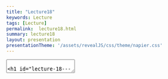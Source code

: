 ```yaml
---
title: "Lecture18"
keywords: Lecture
tags: [Lecture]
permalink:  lecture18.html
summary: lecture18
layout: presentation
presentationTheme: '/assets/revealJS/css/theme/napier.css' 
---
```

<section data-markdown data-separator="^\n---\n$" data-separator-vertical="^\n--\n$">
<textarea data-template>

# Lecture 18 - QA and TRC
### SET09121 - Games Engineering

<br><br>
Babis Koniaris
<br>


School of Computing. Edinburgh Napier University


---

## QA


---

# Bug Catching 

![image](assets/images/portal2_bugs.jpg)


---

# QA 
"QA and publishing is like being tested on how well you can crash-land a plane" - Tim Schafer


---

# QA 

<iframe width="1400" height="800" src="https://www.youtube.com/embed/ssUFuZyu5bw?start=974&end=1353" frameborder="0" allow="accelerometer; autoplay; encrypted-media; gyroscope; picture-in-picture" allowfullscreen></iframe>


---

# Bug Tracking 

![image](assets/images/bug_tracker.png)

---

# Bug Catching 

![image](assets/images/civ.jpg) <!-- .element width="95%"  -->


---

# Bug Catching 

![image](assets/images/MissingNo.png)

---


# Bug Catching

[**Game Developer Article - My Hardest Bug Ever**](https://www.gamedeveloper.com/programming/my-hardest-bug-ever)

The symptom was that you'd go to save your progress and it would access the memory card, and almost all the time, it worked normally

... But every once in a while the write or read would time out

... for no obvious reason. A short write would often corrupt the memory card. 

The player would go to save, and not only would we not save, we'd wipe their memory card.


---

# Playtesting

Playtests can be super useful. If you treat them right.

1. Be clear of your test goals <!-- .element: class="fragment" -->
 - are you testing if a single mechanic works?
 - are you testing to see if a level is the right difficulty?
 - are you testing to get a general review?
2. Make a correct environment for your test. <!-- .element: class="fragment" -->
 - Turn off features or levels with issues to isolate just the feature you want to test 
3. Pick your test candidates, and make sure to inform them accordingly <!-- .element: class="fragment" -->
4. Be aware of what you do/don't tell test participants beforehand <!-- .element: class="fragment" -->
5. RECORD THE TEST (Screen capture) <!-- .element: class="fragment" -->
6. Don't hover <!-- .element: class="fragment" -->
7. Do a post-test survey / interview. <!-- .element: class="fragment" -->


---

# Playtesting


Marc Tattersall (Schell Games) Top 5 post-playtest Questions.

1. What was your favorite moment or interaction? <!-- .element: class="fragment" -->
1. What was your least favorite moment or interaction? <!-- .element: class="fragment" -->
1. When did you feel the most clever? <!-- .element: class="fragment" -->
1. Was there anything you wanted to do that the game wouldn't let you do? <!-- .element: class="fragment" -->
1. If you had a magic wand and could change any aspect of the game or your experience, what would it be? Unlimited budget and time. <!-- .element: class="fragment" -->


---

## TRC (Technical Requirement Checklist)


---

# TRC Intro

- This has many different names, but all companies have them
- It's vital if you release anything for consoles, in particular
- It's all about ensuring that your game works on the hardware
- Sometimes it is just to ensure everything behaves in a standard, expected, way.

---

# TRC Example 1

When save data is loaded, the state of the application at
the save timing (including game progress, status of characters and their
owned items, play history, etc.) is restored correctly.


---

# TRC Examples 2 

If the time required for loading exceeds 30 seconds, the
application displays an animation. Progress information such as a
progress bar or the remaining time is displayed if the time required for
loading exceeds 60 seconds.


---

# TRC Examples 3

Test all online activity with a 2000 friend account

---

# Your TRC Pt.1

- 2D graphics engine using SFML
- Main menu (Ability to quit to menu, and restart game)
- Some form of AI
- Interactive Sound (i.e not just background music)
- 1080p/60fps on a reasonable systems specification
- Usability options:
 - Remappable controls
 - Controller support
- Graphics options (Resolution & window mode)
- Windows: 10 x64
- Single file .exe game installer/uninstaller
- User preference/savegame saving/loading from disk
- Web presence with game promo material and downloads

---

# Your TRC Pt.2 

- Software Design & Code Quality
    - Tidy, documented, and organised code.
    - Use of appropriate software patterns.
    - Evidence of performance analysis and optimisation.
- Software Engineering Methods & Testing
    - Evidence of proper version control best practises
    - Evidence of proper project management
    - Working continuous integration
    - Working build testing
    - Evidence and reports from playtests


---

# Accessibility 
<http://gameaccessibilityguidelines.com>

- Allow the game to be started without the need to navigate through multiple levels of menus
- Ensure no essential information is conveyed by a colour alone
- Ensure no essential information is conveyed by sounds alone
- Offer a wide choice of difficulty levels or difficulty customisation
- Give a clear indication that interactive elements are interactive
- Allow interfaces to be resized
- Allow all narrative and instructions to be replayed

---

# Localisation 

Watch out for:
- EFIGS!
- Vertical text!
- Text in Art Assets!
- Gendered Languages
- Player chat & Unicode



---

## Publishing


---

# Role of Publishers Then:

- Bankroll Development
- Handle All Marketing
- Negotiate Physical Sales and distribution
- Localisation and QA
- Legal Protection
- Occasionally hotdrop producers into dev team

---

# Role of Publishers Now:
- *Might* pay you something before game is finished
- Handle some marketing, devs do *"Community Management"*
- Negotiate *some* sales deals (particularly with platform holders)
- **Localisation and QA**
- **Legal Protection**
- Having said that, every publisher is different. Get the deal that works for you!

---

# Legals

I'm not a lawyer, and neither are you.

- Get a lawyer
- Form a company
- Protect your IP
- Don't get sued

[LINK: IGDA white papers on IP](https://igda.org/resources/) 

If you game can be cloned. It will be cloned.


---

# Legal costs

- **Form a company** 
    - Protects *you* if you are sued (Actually pretty easy in the UK) £100-1000
- **Contracts** 
    - Formal agreement on ownership of work. Get one even if someone is doing work for free. £600-1000
- **Trademark your game and company** 
    - People can still clone your game, but they can't pretend to be you  £500-2000
- **Terms of Service and Privacy Policy** 
    - Stop you being sued in the first place £600-1000
- **Package deals** 
    - Common for Indies £3000

Disclaimer: costs found after 20 mins of googling + I'm not a lawyer.


---

# Review

- Keep enough time for QA
- Consider Localisation & Accessibility
- TRC == MARKS
- Game publishing is a legal battleground
- If you plan on selling your game... Good luck
